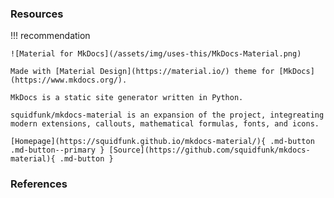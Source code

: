 ### Resources

!!! recommendation

    ![Material for MkDocs](/assets/img/uses-this/MkDocs-Material.png)

    Made with [Material Design](https://material.io/) theme for [MkDocs](https://www.mkdocs.org/).

    MkDocs is a static site generator written in Python.

    squidfunk/mkdocs-material is an expansion of the project, integreating modern extensions, callouts, mathematical formulas, fonts, and icons.

    [Homepage](https://squidfunk.github.io/mkdocs-material/){ .md-button .md-button--primary } [Source](https://github.com/squidfunk/mkdocs-material){ .md-button }

### References